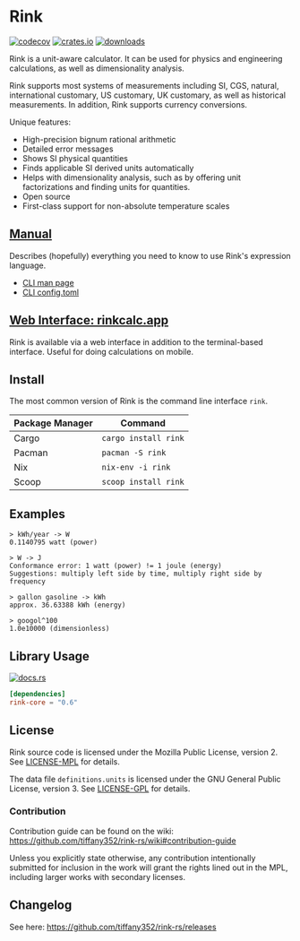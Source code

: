 # Rink

[![codecov](https://codecov.io/gh/tiffany352/rink-rs/branch/master/graph/badge.svg)](https://codecov.io/gh/tiffany352/rink-rs)
[![crates.io](https://img.shields.io/crates/v/rink)](https://crates.io/crates/rink)
[![downloads](https://img.shields.io/crates/d/rink)](https://crates.io/crates/rink)

Rink is a unit-aware calculator. It can be used for physics and
engineering calculations, as well as dimensionality analysis.

Rink supports most systems of measurements including SI, CGS, natural,
international customary, US customary, UK customary, as well as
historical measurements. In addition, Rink supports currency
conversions.

Unique features:

- High-precision bignum rational arithmetic
- Detailed error messages
- Shows SI physical quantities
- Finds applicable SI derived units automatically
- Helps with dimensionality analysis, such as by offering unit
  factorizations and finding units for quantities.
- Open source
- First-class support for non-absolute temperature scales

## [Manual](./docs/rink.7.adoc)

Describes (hopefully) everything you need to know to use Rink's
expression language.

* [CLI man page](./docs/rink.1.adoc)
* [CLI config.toml](./docs/rink.5.adoc)

## [Web Interface: rinkcalc.app](https://rinkcalc.app)

Rink is available via a web interface in addition to the terminal-based
interface. Useful for doing calculations on mobile.

## Install

The most common version of Rink is the command line interface `rink`.

| Package Manager | Command              |
| --------------- | -------------------- |
| Cargo           | `cargo install rink` |
| Pacman          | `pacman -S rink`     |
| Nix             | `nix-env -i rink`    |
| Scoop           | `scoop install rink` |

## Examples

```
> kWh/year -> W
0.1140795 watt (power)
```

```
> W -> J
Conformance error: 1 watt (power) != 1 joule (energy)
Suggestions: multiply left side by time, multiply right side by frequency
```

```
> gallon gasoline -> kWh
approx. 36.63388 kWh (energy)
```

```
> googol^100
1.0e10000 (dimensionless)
```

## Library Usage

[![docs.rs](https://img.shields.io/docsrs/rink-core)](https://docs.rs/rink-core/latest/rink_core/)

```toml
[dependencies]
rink-core = "0.6"
```

## License

Rink source code is licensed under the Mozilla Public License, version 2. See [LICENSE-MPL](./LICENSE-MPL) for details.

The data file `definitions.units` is licensed under the GNU General
Public License, version 3. See [LICENSE-GPL](./LICENSE-GPL) for details.

### Contribution

Contribution guide can be found on the wiki: https://github.com/tiffany352/rink-rs/wiki#contribution-guide

Unless you explicitly state otherwise, any contribution intentionally
submitted for inclusion in the work will grant the rights lined out in
the MPL, including larger works with secondary licenses.

## Changelog

See here: https://github.com/tiffany352/rink-rs/releases
